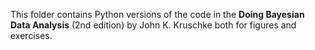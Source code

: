 This folder contains Python versions of the code in the **Doing Bayesian Data Analysis** (2nd edition) by John K. Kruschke both for figures and exercises.
